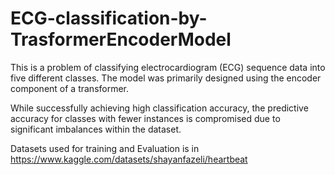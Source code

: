 # ECG-classification-by-TrasformerEncoderModel

This is a problem of classifying electrocardiogram (ECG) sequence data into five different classes. The model was primarily designed using the encoder component of a transformer.

While successfully achieving high classification accuracy, the predictive accuracy for classes with fewer instances is compromised due to significant imbalances within the dataset.

Datasets used for training and Evaluation is in  https://www.kaggle.com/datasets/shayanfazeli/heartbeat
